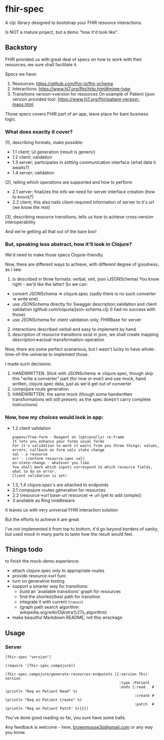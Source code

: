 # fhir-spec

A cljc library designed to bootstrap your FHIR resource interactions.

Is NOT a mature project, but a demo "how it'd look like".

## Backstory

FHIR provided us with great deal of specs on how to work with their resources, we sure shall facilitate it.

Specs we have:
1) Resources:    https://github.com/fhir-js/fhir-schema
2) Interactions: https://www.hl7.org/fhir/http.html#mime-type
3) Transitions version->version for resources
   On example of Patient (json version provided too): https://www.hl7.org/fhir/patient-version-maps.html
  
Those specs covers FHIR part of an app, leave place for bare business logic.

### What does exactly it cover?
(1), describing formats, make possible:
- 1.1 client; UI generation (result is generic)
- 1.2 client; validation
- 1.3 server; participates in setting communication interface (what data it awaits?)
- 1.4 server; validation

(2), telling which operations are supported and how to perform
- 2.1 server; finalizes the info we need for server interface creation (how to knock?)
- 2.2 client; this also nails client-required information of server to it's url (we know the rest)

(3), describing resource transitions, tells us how to achieve cross-version interoperability

And we're getting all that out of the bare box!



### But, speaking less abstract, how it'll look in Clojure?
We'd need to make those specs Clojure-friendly.

Now, there are different ways to achieve, with different degree of goodness, as I see:
1) is described in three formats: verbal, xml, json (JSONSchema)
You know right - we'd like the latter! So we can:
- convert JSONSchema => clojure.spec 
  (sadly there is no such converter => write one)
- use JSONSchema directly for Swagger description,validation and client validation (github.com/niquola/json-schema.clj)
  (I had no success with those)
- use JSONSchema for client validation only, FHIRBase for server 

2) interactions described verbal and easy to implement by hand
3) description of resource transitions exist in json, we shall create mapping description=>actual-transformation-operation


Now, there are some perfect scenarious, but I wasn't lucky to have whole-time-of-the-universe to implement those.

I made such decisions:
1) HANDWRITTEN. Stick with JSONSchema => clojure.spec, though skip this "write a converter" part (for now or ever) and use mock, hand written, clojure.spec data, just as we'd get out of converter
2) compojure route generation
3) HANDWRITTEN. the same mock (though some handwritten transformations will still present, as the spec doesn't carry complete instructions)

### Now, how my choices would look in app:
- 1.2 client validation
  ```
  pupeno/free-form - Reagent on (optionally) re-frame
  It lets you enhance your forms usual forms
  For it's validation to work it waits from you three things: values, errors, callback on form vals state change
  val - a resource
  err - (conform resource-spec val)
  on-state-change - whatever you like
  You shall mark which inputs correspond to which resource fields, what to do on error.
  Client validation is set!
  ```
- 1.3, 1.4  clojure.spec's are attached to endpoints
- 2.1 compojure routes generation for resources
- 2.2 (resource->url base-url resource) => url  (yet to add (simple))
- 3 available as Ring middleware


It leaves us with very universal FHIR interaction solution

But the efforts to achieve it are great


I've not implemented it from top to bottom, it'd go beyond borders of sanity, but used mock in many parts to taste how the result would feel.


## Things todo

to finish the mock-demo experience:
- attach clojure.spec only to appropriate routes
- provide resource->url func
- turn on generative testing
- support a smarter way for transitions:
  - build an 'available transitions' graph for resources
  - find the shortest/best path for transition 
  - integrate it with current `transit`
  - (graph path search algorithm: wikipedia.org/wiki/Dijkstra%27s_algorithm)
- make beautiful Markdown README, not this wreckage


## Usage

### Server

```
[fhir-spec "version"]

(require '[fhir-spec.compojure])

(fhir-spec.compojure/generate-resources-endpoints [{:version fhir-version
                                                    :type :Patient
                                                    :ends {:read   #(println "Req on Patient Read" %)
                                                           :create #(println "Req on Patient Create" %)
                                                           :patch  #(println "Req on Patient Patch" %)}}])
```


You've done good reading so far, you sure have some balls.

Any feedback is welcome - here, brownmoose3q@gmail.com or any way you know.
